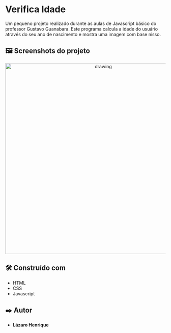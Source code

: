 # Verifica Idade

Um pequeno projeto realizado durante as aulas de Javascript básico do professor Gustavo Guanabara. Este programa calcula a idade do usuário 
através do seu ano de nascimento e mostra uma imagem com base nisso.

## 🖼 Screenshots do projeto

<p align="center">
  <img align="center" src="https://user-images.githubusercontent.com/78514404/210098888-d9c3519d-68cc-4b09-b3b6-51b54bf860e9.PNG" alt="drawing" width="600"/>
</p>


## 🛠️ Construído com

* HTML
* CSS
* Javascript

## ✒️ Autor

* **Lázaro Henrique** 



